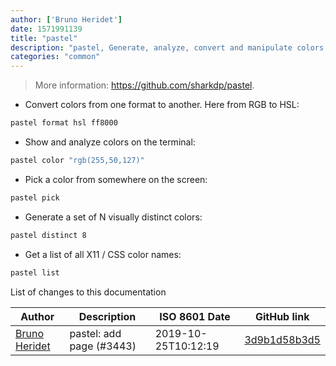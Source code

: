 ```yaml
---
author: ['Bruno Heridet']
date: 1571991139
title: "pastel"
description: "pastel, Generate, analyze, convert and manipulate colors."
categories: "common"
---
```

> More information: <https://github.com/sharkdp/pastel>.

- Convert colors from one format to another. Here from RGB to HSL:

```bash
pastel format hsl ff8000
```

- Show and analyze colors on the terminal:

```bash
pastel color "rgb(255,50,127)"
```

- Pick a color from somewhere on the screen:

```bash
pastel pick
```

- Generate a set of N visually distinct colors:

```bash
pastel distinct 8
```

- Get a list of all X11 / CSS color names:

```bash
pastel list
```
List of changes to this documentation


Author | Description | ISO 8601 Date | GitHub link
------|-----|-----|-----
[Bruno Heridet](mailto:delapouite@gmail.com) | pastel: add page (#3443) | 2019-10-25T10:12:19 | [3d9b1d58b3d5](https://github.com/tldr-pages/tldr/commit/3d9b1d58b3d5a4deb7bb0170d7250b1933ff38de)

